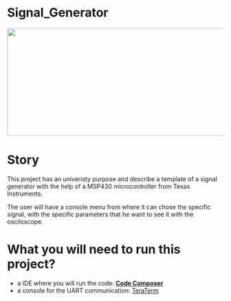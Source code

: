 # Signal_Generator
<p align="center">
  <img src="https://github.com/SamiIonesi/Binary_Calculator/assets/150432462/824ea96d-a472-42b3-af60-eb583f58e506" width="800" height="250">
</p>

# Story
This project has an univeristy purpose and describe a template of a signal generator with the help of a MSP430 microcontroller from Texas Instruments.

The user will have a console menu from where it can chose the specific signal, with the specific parameters that he want to see it with the osciloscope.

# What you will need to run this project?
- a IDE where you will run the code: [**Code Composer**](https://www.ti.com/tool/download/CCSTUDIO/12.7.0)
- a console for the UART communication: [TeraTerm](https://tera-term.en.lo4d.com/windows)
